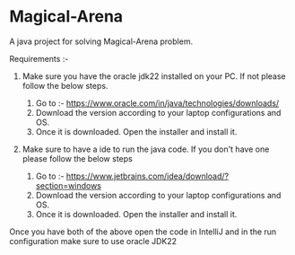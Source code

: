 # Magical-Arena
A java project for solving Magical-Arena problem.

Requirements :- 

1) Make sure you have the oracle jdk22 installed on your PC. If not please follow the below steps.

	1) Go to :- https://www.oracle.com/in/java/technologies/downloads/
	2) Download the version according to your laptop configurations and OS.
	3) Once it is downloaded. Open the installer and install it.


2) Make sure to have a ide to run the java code. If you don't have one please follow the below steps
	
	1) Go to :- https://www.jetbrains.com/idea/download/?section=windows
	2) Download the version according to your laptop configurations and OS.
	3) Once it is downloaded. Open the installer and install it.


Once you have both of the above open the code in IntelliJ and in the run configuration make sure to use oracle JDK22